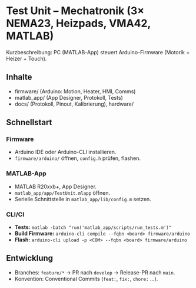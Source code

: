 # Test Unit – Mechatronik (3× NEMA23, Heizpads, VMA42, MATLAB)

Kurzbeschreibung: PC (MATLAB-App) steuert Arduino-Firmware (Motorik + Heizer + Touch).

## Inhalte
- firmware/ (Arduino: Motion, Heater, HMI, Comms)
- matlab_app/ (App Designer, Protokoll, Tests)
- docs/ (Protokoll, Pinout, Kalibrierung), hardware/

## Schnellstart
### Firmware
- Arduino IDE oder Arduino-CLI installieren.
- `firmware/arduino/` öffnen, `config.h` prüfen, flashen.

### MATLAB-App
- MATLAB R20xxb+, App Designer.
- `matlab_app/app/TestUnit.mlapp` öffnen.
- Serielle Schnittstelle in `matlab_app/lib/config.m` setzen.

### CLI/CI
- **Tests:** `matlab -batch "run('matlab_app/scripts/run_tests.m')"`
- **Build Firmware:** `arduino-cli compile --fqbn <board> firmware/arduino`
- **Flash:** `arduino-cli upload -p <COM> --fqbn <board> firmware/arduino`

## Entwicklung
- Branches: `feature/*` → PR nach `develop` → Release-PR nach `main`.
- Konvention: Conventional Commits (`feat:`, `fix:`, `chore:` …).
